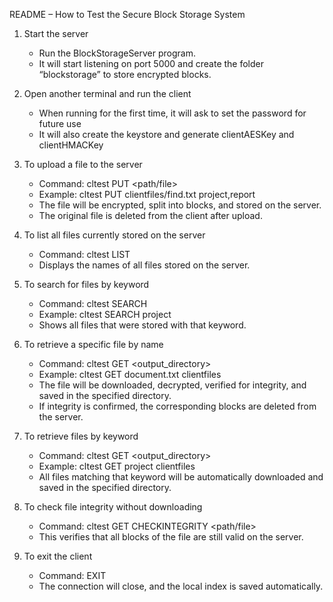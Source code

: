 README – How to Test the Secure Block Storage System

1. Start the server

   - Run the BlockStorageServer program.
   - It will start listening on port 5000 and create the folder “blockstorage” to store encrypted blocks.

2. Open another terminal and run the client

   - When running for the first time, it will ask to set the password for future use
   - It will also create the keystore and generate clientAESKey and clientHMACKey

3. To upload a file to the server

   - Command: cltest PUT <path/file> <keywords>
   - Example: cltest PUT clientfiles/find.txt project,report
   - The file will be encrypted, split into blocks, and stored on the server.
   - The original file is deleted from the client after upload.

4. To list all files currently stored on the server

   - Command: cltest LIST
   - Displays the names of all files stored on the server.

5. To search for files by keyword

   - Command: cltest SEARCH <keyword>
   - Example: cltest SEARCH project
   - Shows all files that were stored with that keyword.

6. To retrieve a specific file by name

   - Command: cltest GET <filename> <output_directory>
   - Example: cltest GET document.txt clientfiles
   - The file will be downloaded, decrypted, verified for integrity, and saved in the specified directory.
   - If integrity is confirmed, the corresponding blocks are deleted from the server.

7. To retrieve files by keyword

   - Command: cltest GET <keyword> <output_directory>
   - Example: cltest GET project clientfiles
   - All files matching that keyword will be automatically downloaded and saved in the specified directory.

8. To check file integrity without downloading

   - Command: cltest GET CHECKINTEGRITY <path/file>
   - This verifies that all blocks of the file are still valid on the server.

9. To exit the client
   - Command: EXIT
   - The connection will close, and the local index is saved automatically.
